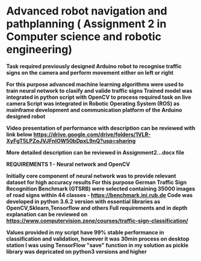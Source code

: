 # Advanced robot navigation and pathplanning ( Assignment 2 in Computer science and robotic engineering)

<b /> Task required previously designed Arduino robot to recognise traffic signs on the camera and perform movement either on left or right

<b /> For this purpose advanced machine learning algorithms were used to train neural network to clasify and valide traffic signs
<b /> Trained model was integrated in python script with OpenCV to process required task on live camera
<b /> Script was integrated in Robotic Operating System (ROS) as mainframe development and communication platform of the Arduino designed robot

<b /> Video presentation of performance with description can be reviewed with link below
<b /> https://drive.google.com/drive/folders/1VLR-XyFgT5LPZoJVJFnIOW50bDpxL9nQ?usp=sharing

<b /> More detailed description can be reviewed in Assignment2...docx file

<b />    REQUIREMENTS  1 - Neural network and OpenCV
  
<b />    Initially core component of neural network was to provide relevant dataset for high accuracy results
<b />    For this purpose German Traffic Sign Recognition Benchmark (GTSRB) were selected containing 35000 images
<b />    of road signs within 44 classes - https://benchmark.ini.rub.de
<b />    Code was developed in python 3.6.2 version with essential libraries as OpenCV,Sklearn,Tensorflow and others
<b />    Full requirements and in depth explanation can be reviewed on https://www.computervision.zone/courses/traffic-sign-classification/

<b />    Values provided in my script have 99% stable performance in classification and validation, however it was 30min process on desktop station
<b />    I was using TensorFlow "save" function in my solution as pickle library was depricated on python3 versions and higher



